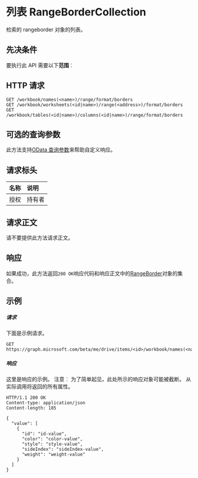 # <a name="list-rangebordercollection"></a>列表 RangeBorderCollection

检索的 rangeborder 对象的列表。
## <a name="prerequisites"></a>先决条件
要执行此 API 需要以下**范围**︰ 
## <a name="http-request"></a>HTTP 请求
<!-- { "blockType": "ignored" } -->
```http
GET /workbook/names(<name>)/range/format/borders
GET /workbook/worksheets(<id|name>)/range(<address>)/format/borders
GET /workbook/tables(<id|name>)/columns(<id|name>)/range/format/borders
```
## <a name="optional-query-parameters"></a>可选的查询参数
此方法支持[OData 查询参数](http://graph.microsoft.io/docs/overview/query_parameters)来帮助自定义响应。

## <a name="request-headers"></a>请求标头
| 名称      |说明|
|:----------|:----------|
| 授权  | 持有者<code>|


## <a name="request-body"></a>请求正文
请不要提供此方法请求正文。
## <a name="response"></a>响应
如果成功，此方法返回`200 OK`响应代码和响应正文中的[RangeBorder](../resources/rangeborder.md)对象的集合。
## <a name="example"></a>示例
##### <a name="request"></a>请求
下面是示例请求。
<!-- {
  "blockType": "request",
  "name": "get_rangebordercollection"
}-->
```http
GET https://graph.microsoft.com/beta/me/drive/items/<id>/workbook/names(<name>)/range/format/borders
```
##### <a name="response"></a>响应
这里是响应的示例。 注意︰ 为了简单起见，此处所示的响应对象可能被截断。 从实际调用将返回的所有属性。
<!-- {
  "blockType": "response",
  "truncated": true,
  "@odata.type": "microsoft.graph.rangeBorder",
  "isCollection": true
} -->
```http
HTTP/1.1 200 OK
Content-type: application/json
Content-length: 185

{
  "value": [
    {
      "id": "id-value",
      "color": "color-value",
      "style": "style-value",
      "sideIndex": "sideIndex-value",
      "weight": "weight-value"
    }
  ]
}
```

<!-- uuid: 8fcb5dbc-d5aa-4681-8e31-b001d5168d79
2015-10-25 14:57:30 UTC -->
<!-- {
  "type": "#page.annotation",
  "description": "List RangeBorderCollection",
  "keywords": "",
  "section": "documentation",
  "tocPath": ""
}-->